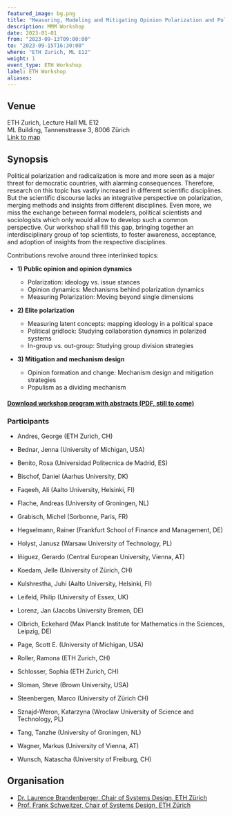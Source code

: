 ```yaml
---
featured_image: bg.png
title: "Measuring, Modeling and Mitigating Opinion Polarization and Political Cleavage (MMM)"
description: MMM Workshop
date: 2023-01-01
from: "2023-09-13T09:00:00"
to: "2023-09-15T16:30:00"
where: "ETH Zurich, ML E12"
weight: 1
event_type: ETH Workshop
label: ETH Workshop
aliases:
---
```


## Venue

ETH Zurich, Lecture Hall ML E12 <br>
ML Building, Tannenstrasse 3, 8006 Zürich</br>
[Link to map](https://goo.gl/maps/edTXsXWgfXT5MzqZ7)


## Synopsis

Political polarization and radicalization is more and more seen as a major threat for democratic countries, with alarming consequences. Therefore, research on this topic has vastly increased in different scientific disciplines. But the scientific discourse lacks an integrative perspective on polarization, merging methods and insights from different disciplines. Even more, we miss the exchange between formal modelers, political scientists and sociologists which only would allow to develop such a common perspective. Our workshop shall fill this gap, bringing together an interdisciplinary group of top scientists, to foster awareness, acceptance, and adoption of insights from the respective disciplines.

Contributions revolve around three interlinked topics: <BR>

- **1) Public opinion and opinion dynamics**
	- Polarization: ideology vs. issue stances
	- Opinion dynamics: Mechanisms behind polarization dynamics
	- Measuring Polarization: Moving beyond single dimensions

- **2) Elite polarization**
	- Measuring latent concepts: mapping ideology in a political space
	- Political gridlock: Studying collaboration dynamics in polarized systems
	- In-group vs. out-group: Studying group division strategies

- **3) Mitigation and mechanism design**
	- Opinion formation and change: Mechanism design and mitigation strategies
	- Populism as a dividing mechanism


#### [Download workshop program with abstracts (PDF, still to come)](MMM-Workshop-Programm.pdf)

### Participants

- Andres, George (ETH Zurich, CH)

- Bednar, Jenna (University of Michigan, USA)

- Benito, Rosa (Universidad Politecnica de Madrid, ES)

- Bischof, Daniel  (Aarhus University, DK)

- Faqeeh, Ali (Aalto University, Helsinki, FI)

- Flache, Andreas (University of Groningen, NL)

- Grabisch, Michel (Sorbonne, Paris, FR)

- Hegselmann, Rainer (Frankfurt School of Finance and Management, DE)

- Holyst, Janusz (Warsaw University of Technology, PL)

- Iñiguez, Gerardo (Central European University, Vienna, AT)

- Koedam, Jelle (University of Zürich, CH)

- Kulshrestha, Juhi (Aalto University, Helsinki, FI)

- Leifeld, Philip (University of Essex, UK)

- Lorenz, Jan (Jacobs University Bremen, DE)

- Olbrich, Eckehard (Max Planck Institute for Mathematics in the Sciences, Leipzig, DE)

- Page, Scott E. (University of Michigan, USA)

- Roller, Ramona (ETH Zurich, CH)

- Schlosser, Sophia (ETH Zurich, CH)

- Sloman, Steve (Brown University, USA)

- Steenbergen, Marco (University of Zürich CH)

- Sznajd-Weron, Katarzyna (Wroclaw University of Science and Technology, PL)

- Tang, Tanzhe (University of Groningen, NL)

- Wagner, Markus (University of Vienna, AT)

- Wunsch, Natascha (University of Freiburg, CH)


## Organisation

- [Dr. Laurence Brandenberger, Chair of Systems Design, ETH Zürich](https://www.sg.ethz.ch/team/laurence_brandenberger/)
- [Prof. Frank Schweitzer, Chair of Systems Design, ETH Zürich](https://www.sg.ethz.ch)

